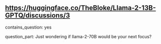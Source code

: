 ## https://huggingface.co/TheBloke/Llama-2-13B-GPTQ/discussions/3

contains_question: yes

question_part: Just wondering if llama-2-70B would be your next focus?